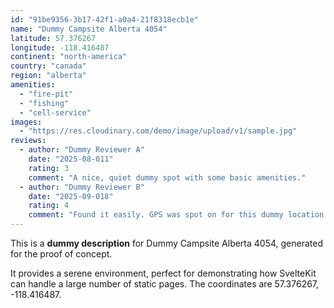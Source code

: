 ```yaml
---
id: "91be9356-3b17-42f1-a0a4-21f8318ecb1e"
name: "Dummy Campsite Alberta 4054"
latitude: 57.376267
longitude: -118.416487
continent: "north-america"
country: "canada"
region: "alberta"
amenities:
  - "fire-pit"
  - "fishing"
  - "cell-service"
images:
  - "https://res.cloudinary.com/demo/image/upload/v1/sample.jpg"
reviews:
  - author: "Dummy Reviewer A"
    date: "2025-08-011"
    rating: 3
    comment: "A nice, quiet dummy spot with some basic amenities."
  - author: "Dummy Reviewer B"
    date: "2025-09-018"
    rating: 4
    comment: "Found it easily. GPS was spot on for this dummy location."
---
```


This is a **dummy description** for Dummy Campsite Alberta 4054, generated for the proof of concept.

It provides a serene environment, perfect for demonstrating how SvelteKit can handle a large number of static pages. The coordinates are 57.376267, -118.416487.
